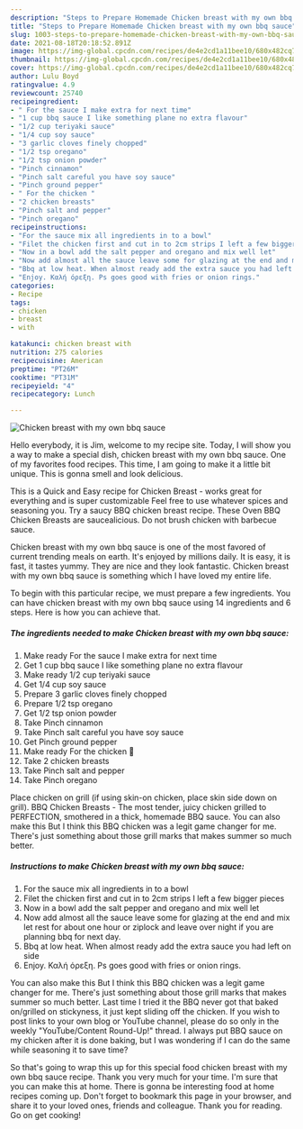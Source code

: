 ```yaml
---
description: "Steps to Prepare Homemade Chicken breast with my own bbq sauce"
title: "Steps to Prepare Homemade Chicken breast with my own bbq sauce"
slug: 1003-steps-to-prepare-homemade-chicken-breast-with-my-own-bbq-sauce
date: 2021-08-18T20:18:52.891Z
image: https://img-global.cpcdn.com/recipes/de4e2cd1a11bee10/680x482cq70/chicken-breast-with-my-own-bbq-sauce-recipe-main-photo.jpg
thumbnail: https://img-global.cpcdn.com/recipes/de4e2cd1a11bee10/680x482cq70/chicken-breast-with-my-own-bbq-sauce-recipe-main-photo.jpg
cover: https://img-global.cpcdn.com/recipes/de4e2cd1a11bee10/680x482cq70/chicken-breast-with-my-own-bbq-sauce-recipe-main-photo.jpg
author: Lulu Boyd
ratingvalue: 4.9
reviewcount: 25740
recipeingredient:
- " For the sauce I make extra for next time"
- "1 cup bbq sauce I like something plane no extra flavour"
- "1/2 cup teriyaki sauce"
- "1/4 cup soy sauce"
- "3 garlic cloves finely chopped"
- "1/2 tsp oregano"
- "1/2 tsp onion powder"
- "Pinch cinnamon"
- "Pinch salt careful you have soy sauce"
- "Pinch ground pepper"
- " For the chicken "
- "2 chicken breasts"
- "Pinch salt and pepper"
- "Pinch oregano"
recipeinstructions:
- "For the sauce mix all ingredients in to a bowl"
- "Filet the chicken first and cut in to 2cm strips I left a few bigger pieces"
- "Now in a bowl add the salt pepper and oregano and mix well let"
- "Now add almost all the sauce leave some for glazing at the end and mix let rest for about one hour or ziplock and leave over night if you are planning bbq for next day."
- "Bbq at low heat. When almost ready add the extra sauce you had left on side"
- "Enjoy. Καλή όρεξη. Ps goes good with fries or onion rings."
categories:
- Recipe
tags:
- chicken
- breast
- with

katakunci: chicken breast with 
nutrition: 275 calories
recipecuisine: American
preptime: "PT26M"
cooktime: "PT31M"
recipeyield: "4"
recipecategory: Lunch

---
```



![Chicken breast with my own bbq sauce](https://img-global.cpcdn.com/recipes/de4e2cd1a11bee10/680x482cq70/chicken-breast-with-my-own-bbq-sauce-recipe-main-photo.jpg)

Hello everybody, it is Jim, welcome to my recipe site. Today, I will show you a way to make a special dish, chicken breast with my own bbq sauce. One of my favorites food recipes. This time, I am going to make it a little bit unique. This is gonna smell and look delicious.

This is a Quick and Easy recipe for Chicken Breast - works great for everything and is super customizable Feel free to use whatever spices and seasoning you. Try a saucy BBQ chicken breast recipe. These Oven BBQ Chicken Breasts are saucealicious. Do not brush chicken with barbecue sauce.

Chicken breast with my own bbq sauce is one of the most favored of current trending meals on earth. It's enjoyed by millions daily. It is easy, it is fast, it tastes yummy. They are nice and they look fantastic. Chicken breast with my own bbq sauce is something which I have loved my entire life.


To begin with this particular recipe, we must prepare a few ingredients. You can have chicken breast with my own bbq sauce using 14 ingredients and 6 steps. Here is how you can achieve that.

<!--inarticleads1-->

##### The ingredients needed to make Chicken breast with my own bbq sauce:

1. Make ready  For the sauce I make extra for next time
1. Get 1 cup bbq sauce I like something plane no extra flavour
1. Make ready 1/2 cup teriyaki sauce
1. Get 1/4 cup soy sauce
1. Prepare 3 garlic cloves finely chopped
1. Prepare 1/2 tsp oregano
1. Get 1/2 tsp onion powder
1. Take Pinch cinnamon
1. Take Pinch salt careful you have soy sauce
1. Get Pinch ground pepper
1. Make ready  For the chicken 🐓
1. Take 2 chicken breasts
1. Take Pinch salt and pepper
1. Take Pinch oregano


Place chicken on grill (if using skin-on chicken, place skin side down on grill). BBQ Chicken Breasts - The most tender, juicy chicken grilled to PERFECTION, smothered in a thick, homemade BBQ sauce. You can also make this But I think this BBQ chicken was a legit game changer for me. There&#39;s just something about those grill marks that makes summer so much better. 

<!--inarticleads2-->

##### Instructions to make Chicken breast with my own bbq sauce:

1. For the sauce mix all ingredients in to a bowl
1. Filet the chicken first and cut in to 2cm strips I left a few bigger pieces
1. Now in a bowl add the salt pepper and oregano and mix well let
1. Now add almost all the sauce leave some for glazing at the end and mix let rest for about one hour or ziplock and leave over night if you are planning bbq for next day.
1. Bbq at low heat. When almost ready add the extra sauce you had left on side
1. Enjoy. Καλή όρεξη. Ps goes good with fries or onion rings.


You can also make this But I think this BBQ chicken was a legit game changer for me. There&#39;s just something about those grill marks that makes summer so much better. Last time I tried it the BBQ never got that baked on/grilled on stickyness, it just kept sliding off the chicken. If you wish to post links to your own blog or YouTube channel, please do so only in the weekly &#34;YouTube/Content Round-Up!&#34; thread. I always put BBQ sauce on my chicken after it is done baking, but I was wondering if I can do the same while seasoning it to save time? 

So that's going to wrap this up for this special food chicken breast with my own bbq sauce recipe. Thank you very much for your time. I'm sure that you can make this at home. There is gonna be interesting food at home recipes coming up. Don't forget to bookmark this page in your browser, and share it to your loved ones, friends and colleague. Thank you for reading. Go on get cooking!
